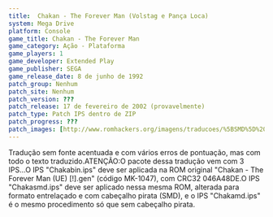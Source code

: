 ```yaml
---
title:  Chakan - The Forever Man (Volstag e Pança Loca)
system: Mega Drive
platform: Console
game_title: Chakan - The Forever Man
game_category: Ação - Plataforma
game_players: 1
game_developer: Extended Play
game_publisher: SEGA
game_release_date: 8 de junho de 1992
patch_group: Nenhum
patch_site: Nenhum
patch_version: ???
patch_release: 17 de fevereiro de 2002 (provavelmente)
patch_type: Patch IPS dentro de ZIP
patch_progress: ???
patch_images: [http://www.romhackers.org/imagens/traducoes/%5BSMD%5D%20Chakan%20-%20The%20Forever%20Man%20-%20Volstag%20e%20Panca%20Loca%20-%201.png,http://www.romhackers.org/imagens/traducoes/%5BSMD%5D%20Chakan%20-%20The%20Forever%20Man%20-%20Volstag%20e%20Panca%20Loca%20-%202.png,http://www.romhackers.org/imagens/traducoes/%5BSMD%5D%20Chakan%20-%20The%20Forever%20Man%20-%20Volstag%20e%20Panca%20Loca%20-%203.png]
---
```

Tradução sem fonte acentuada e com vários erros de pontuação, mas com todo o texto traduzido.ATENÇÃO:O pacote dessa tradução vem com 3 IPS...O IPS "Chakabin.ips" deve ser aplicada na ROM original "Chakan - The Forever Man (UE) [!].gen" (código MK-1047), com CRC32 046A48DE.O IPS "Chakasmd.ips" deve ser aplicado nessa mesma ROM, alterada para formato entrelaçado e com cabeçalho pirata (SMD), e o IPS "Chakamd.ips" é o mesmo procedimento só que sem cabeçalho pirata.